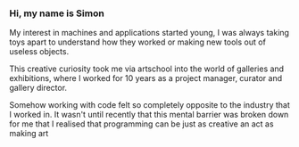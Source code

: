 ### Hi, my name is Simon

My interest in machines and applications started young, I was always taking toys apart to understand how they worked or making new tools out of useless objects.

This creative curiosity took me via artschool into the world of galleries and exhibitions, where I worked for 10 years as a project manager, curator and gallery director.

Somehow working with code felt so completely opposite to the industry that I worked in. It wasn't until recently that this mental barrier was broken down for me that I realised that programming can be just as creative an act as making art

<!--
**simongowing1/simongowing1** is a ✨ _special_ ✨ repository because its `README.md` (this file) appears on your GitHub profile.

- 🔭 I’m currently working on ...
- 🌱 I’m currently learning 
- 👯 I’m looking to collaborate on ...
- 🤔 I’m looking for help with ...
- 💬 Ask me about ...
- 📫 How to reach me: ...
- 😄 Pronouns: ...
- ⚡ Fun fact: ...
-->
